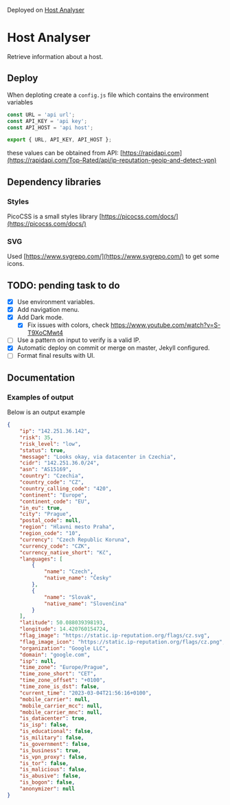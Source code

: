 Deployed on  [Host Analyser](https://necrifede.github.io/host-analyser/)

# Host Analyser

Retrieve information about a host.

## Deploy

When deploting create a `config.js` file which contains the environment variables

```js
const URL = 'api url';
const API_KEY = 'api key';
const API_HOST = 'api host';

export { URL, API_KEY, API_HOST };
```

these values can be obtained from API: [https://rapidapi.com](https://rapidapi.com/Top-Rated/api/ip-reputation-geoip-and-detect-vpn)


## Dependency libraries

### Styles

PicoCSS is a small styles library [https://picocss.com/docs/](https://picocss.com/docs/)

### SVG

Used [https://www.svgrepo.com/](https://www.svgrepo.com/) to get some icons.

## TODO: pending task to do

-   [x] Use environment variables.
-   [x] Add navigation menu.
-   [x] Add Dark mode.
    -   [x] Fix issues with colors, check https://www.youtube.com/watch?v=S-T9XoCMwt4 
-   [ ] Use a pattern on input to verify is a valid IP.
-   [x] Automatic deploy on commit or merge on master, Jekyll configured.
-   [ ] Format final results with UI.

## Documentation

### Examples of output

Below is an output example

```json
{
    "ip": "142.251.36.142",
    "risk": 35,
    "risk_level": "low",
    "status": true,
    "message": "Looks okay, via datacenter in Czechia",
    "cidr": "142.251.36.0/24",
    "asn": "AS15169",
    "country": "Czechia",
    "country_code": "CZ",
    "country_calling_code": "420",
    "continent": "Europe",
    "continent_code": "EU",
    "in_eu": true,
    "city": "Prague",
    "postal_code": null,
    "region": "Hlavni mesto Praha",
    "region_code": "10",
    "currency": "Czech Republic Koruna",
    "currency_code": "CZK",
    "currency_native_short": "Kč",
    "languages": [
        {
            "name": "Czech",
            "native_name": "Česky"
        },
        {
            "name": "Slovak",
            "native_name": "Slovenčina"
        }
    ],
    "latitude": 50.088039398193,
    "longitude": 14.420760154724,
    "flag_image": "https://static.ip-reputation.org/flags/cz.svg",
    "flag_image_icon": "https://static.ip-reputation.org/flags/cz.png",
    "organization": "Google LLC",
    "domain": "google.com",
    "isp": null,
    "time_zone": "Europe/Prague",
    "time_zone_short": "CET",
    "time_zone_offset": "+0100",
    "time_zone_is_dst": false,
    "current_time": "2023-03-04T21:56:16+0100",
    "mobile_carrier": null,
    "mobile_carrier_mcc": null,
    "mobile_carrier_mnc": null,
    "is_datacenter": true,
    "is_isp": false,
    "is_educational": false,
    "is_military": false,
    "is_government": false,
    "is_business": true,
    "is_vpn_proxy": false,
    "is_tor": false,
    "is_malicious": false,
    "is_abusive": false,
    "is_bogon": false,
    "anonymizer": null
}
```
